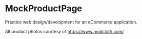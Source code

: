 # MockProductPage
Practice web design/development for an eCommerce application.

All product photos courtesy of https://www.modcloth.com/